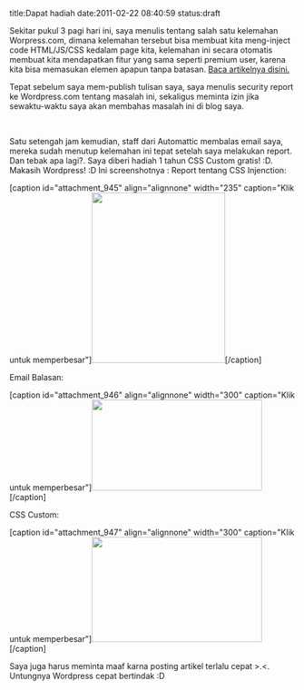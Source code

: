 title:Dapat hadiah
date:2011-02-22 08:40:59
status:draft

Sekitar pukul 3 pagi hari ini, saya menulis tentang salah satu kelemahan Worpress.com, dimana kelemahan tersebut bisa membuat kita meng-inject code HTML/JS/CSS kedalam page kita, kelemahan ini secara otomatis membuat kita mendapatkan fitur yang sama seperti premium user, karena kita bisa memasukan elemen apapun tanpa batasan. <a href="http://kecebongsoft.wordpress.com/2011/02/22/hacking-theme-wordpress-vigilance/">Baca artikelnya disini.</a>

<a href="http://kecebongsoft.wordpress.com/2011/02/22/hacking-theme-wordpress-vigilance/"></a>
Tepat sebelum saya mem-publish tulisan saya, saya menulis security report ke Wordpress.com tentang masalah ini, sekaligus meminta izin jika sewaktu-waktu saya akan membahas masalah ini di blog saya.

&nbsp;

Satu setengah jam kemudian, staff dari Automattic membalas email saya, mereka sudah menutup kelemahan ini tepat setelah saya melakukan report. Dan tebak apa lagi?. Saya diberi hadiah 1 tahun CSS Custom gratis! :D. Makasih Wordpress! :D Ini screenshotnya :<!--more-->
Report tentang CSS Injenction:

[caption id="attachment_945" align="alignnone" width="235" caption="Klik untuk memperbesar"]<a href="http://kecebongsoft.files.wordpress.com/2011/02/report.jpg"><img class="size-medium wp-image-945" title="report" src="http://kecebongsoft.files.wordpress.com/2011/02/report.jpg?w=235" alt="" width="235" height="300" /></a>[/caption]

Email Balasan:

[caption id="attachment_946" align="alignnone" width="300" caption="Klik untuk memperbesar"]<a href="http://kecebongsoft.files.wordpress.com/2011/02/email.jpg"><img class="size-medium wp-image-946" title="email" src="http://kecebongsoft.files.wordpress.com/2011/02/email.jpg?w=300" alt="" width="300" height="160" /></a>[/caption]

CSS Custom:

[caption id="attachment_947" align="alignnone" width="300" caption="Klik untuk memperbesar"]<a href="http://kecebongsoft.files.wordpress.com/2011/02/customcss.jpg"><img class="size-medium wp-image-947" title="customcss" src="http://kecebongsoft.files.wordpress.com/2011/02/customcss.jpg?w=300" alt="" width="300" height="185" /></a>[/caption]

Saya juga harus meminta maaf karna posting artikel terlalu cepat &gt;.&lt;. Untungnya Wordpress cepat bertindak :D